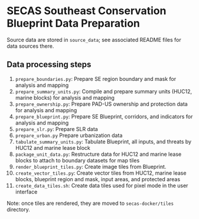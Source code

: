 # SECAS Southeast Conservation Blueprint Data Preparation

Source data are stored in `source_data`; see associated README files for data sources there.

## Data processing steps

1. `prepare_boundaries.py`: Prepare SE region boundary and mask for analysis and mapping
2. `prepare_summary_units.py`: Compile and prepare summary units (HUC12, marine blocks) for analysis and mapping
3. `prepare_ownership.py`: Prepare PAD-US ownership and protection data for analysis and mapping
4. `prepare_blueprint.py`: Prepare SE Blueprint, corridors, and indicators for analysis and mapping
5. `prepare_slr.py`: Prepare SLR data
6. `prepare_urban.py` Prepare urbanization data
7. `tabulate_summary_units.py`: Tabulate Blueprint, all inputs, and threats by HUC12 and marine lease block
8. `package_unit_data.py`: Restructure data for HUC12 and marine lease blocks to attach to boundary datasets for map tiles
9. `render_blueprint_tiles.py`: Create image tiles from Blueprint.
10. `create_vector_tiles.py`: Create vector tiles from HUC12, marine lease blocks, blueprint region and mask, input areas, and protected areas
11. `create_data_tiles.sh`: Create data tiles used for pixel mode in the user interface

Note: once tiles are rendered, they are moved to `secas-docker/tiles` directory.
